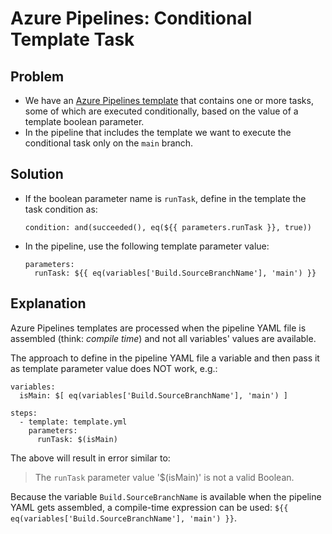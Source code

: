 # Azure Pipelines: Conditional Template Task

## Problem

* We have an [Azure Pipelines template](https://docs.microsoft.com/en-us/azure/devops/pipelines/process/templates?view=azure-devops)
  that contains one or more tasks, some of which are executed conditionally,
  based on the value of a template boolean parameter.
* In the pipeline that includes the template we want to execute the conditional
  task only on the `main` branch.

## Solution

* If the boolean parameter name is `runTask`, define in the template 
  the task condition as:
  ```
  condition: and(succeeded(), eq(${{ parameters.runTask }}, true))
  ```
* In the pipeline, use the following template parameter value:
  ```
  parameters:
    runTask: ${{ eq(variables['Build.SourceBranchName'], 'main') }}
  ```

## Explanation

Azure Pipelines templates are processed when the pipeline YAML file is assembled
(think: *compile time*) and not all variables' values are available.

The approach to define in the pipeline YAML file a variable and then pass it
as template parameter value does NOT work, e.g.:

```
variables:
  isMain: $[ eq(variables['Build.SourceBranchName'], 'main') ]

steps:
  - template: template.yml
    parameters:
      runTask: $(isMain)
```

The above will result in error similar to:

> The `runTask` parameter value '$(isMain)' is not a valid Boolean.

Because the variable `Build.SourceBranchName` is available when the pipeline
YAML gets assembled, a compile-time expression can be used:
`${{ eq(variables['Build.SourceBranchName'], 'main') }}`.
